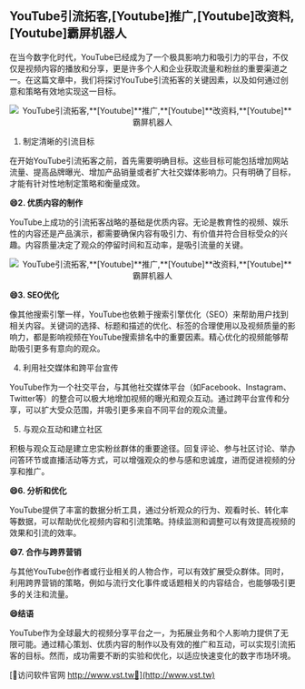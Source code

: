 ## **YouTube引流拓客,**[Youtube]**推广,**[Youtube]**改资料,**[Youtube]**霸屏机器人**

在当今数字化时代，YouTube已经成为了一个极具影响力和吸引力的平台，不仅仅是视频内容的播放和分享，更是许多个人和企业获取流量和粉丝的重要渠道之一。在这篇文章中，我们将探讨YouTube引流拓客的关键因素，以及如何通过创意和策略有效地实现这一目标。

 <center><img src="https://vst.tw/MP4/tuiguang/png/2.png" alt="YouTube引流拓客,**[Youtube]**推广,**[Youtube]**改资料,**[Youtube]**霸屏机器人"></center>

1. 制定清晰的引流目标

在开始YouTube引流拓客之前，首先需要明确目标。这些目标可能包括增加网站流量、提高品牌曝光、增加产品销量或者扩大社交媒体影响力。只有明确了目标，才能有针对性地制定策略和衡量成效。

**😄2. 优质内容的制作**

YouTube上成功的引流拓客战略的基础是优质内容。无论是教育性的视频、娱乐性的内容还是产品演示，都需要确保内容有吸引力、有价值并符合目标受众的兴趣。内容质量决定了观众的停留时间和互动率，是吸引流量的关键。

 <center><img src="https://vst.tw/MP4/tuiguang/png/8.png" alt="YouTube引流拓客,**[Youtube]**推广,**[Youtube]**改资料,**[Youtube]**霸屏机器人"></center>

**😄3. SEO优化**

像其他搜索引擎一样，YouTube也依赖于搜索引擎优化（SEO）来帮助用户找到相关内容。关键词的选择、标题和描述的优化、标签的合理使用以及视频质量的影响力，都是影响视频在YouTube搜索排名中的重要因素。精心优化的视频能够帮助吸引更多有意向的观众。

4. 利用社交媒体和跨平台宣传

YouTube作为一个社交平台，与其他社交媒体平台（如Facebook、Instagram、Twitter等）的整合可以极大地增加视频的曝光和观众互动。通过跨平台宣传和分享，可以扩大受众范围，并吸引更多来自不同平台的观众流量。

5. 与观众互动和建立社区

积极与观众互动是建立忠实粉丝群体的重要途径。回复评论、参与社区讨论、举办问答环节或直播活动等方式，可以增强观众的参与感和忠诚度，进而促进视频的分享和推广。

**😄6. 分析和优化**

YouTube提供了丰富的数据分析工具，通过分析观众的行为、观看时长、转化率等数据，可以帮助优化视频内容和引流策略。持续监测和调整可以有效提高视频的效果和引流的效率。

**😄7. 合作与跨界营销**

与其他YouTube创作者或行业相关的人物合作，可以有效扩展受众群体。同时，利用跨界营销的策略，例如与流行文化事件或话题相关的内容结合，也能够吸引更多的关注和流量。

**😄结语**

YouTube作为全球最大的视频分享平台之一，为拓展业务和个人影响力提供了无限可能。通过精心策划、优质内容的制作以及有效的推广和互动，可以实现引流拓客的目标。然而，成功需要不断的实验和优化，以适应快速变化的数字市场环境。


[👻访问软件官网 http://www.vst.tw👻](http://www.vst.tw)
